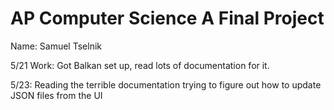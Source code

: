# AP Computer Science A Final Project
Name: Samuel Tselnik

5/21 Work: Got Balkan set up, read lots of documentation for it.

5/23: Reading the terrible documentation trying to figure out how to update JSON files from the UI
